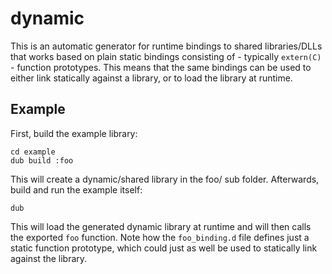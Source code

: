 dynamic
=======

This is an automatic generator for runtime bindings to shared libraries/DLLs
that works based on plain static bindings consisting of - typically
`extern(C)` - function prototypes. This means that the same bindings can be
used to either link statically against a library, or to load the library at
runtime.


Example
-------

First, build the example library:

	cd example
	dub build :foo

This will create a dynamic/shared library in the foo/ sub folder. Afterwards,
build and run the example itself:

	dub

This will load the generated dynamic library at runtime and will then calls the
exported `foo` function. Note how the `foo_binding.d` file defines just a static
function prototype, which could just as well be used to statically link against
the library.
